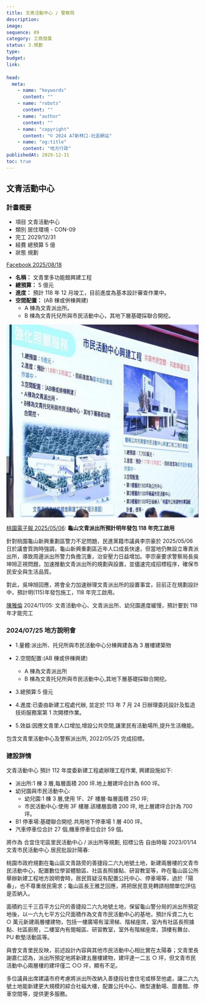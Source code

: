 ```yaml
---
title: 文青活動中心 / 警察局
description:
image:
sequence: 09
category: 工商發展
status: 3.規劃
type:
budget:
link:

head:
  meta:
    - name: "keywords"
      content: ""
    - name: "robots"
      content: ""
    - name: "author"
      content: ""
    - name: "copyright"
      content: "© 2024 A7新林口-社區網站"
    - name: "og:title"
      content: "地方行政"
publishedAt: 2029-12-31
toc: true
---
```


## 文青活動中心

### 計畫概要

- 項目 文青活動中心
- 類別 居住環境 - CON-09
- 完工 2029/12/31
- 經費 總預算 5 億
- 狀態 規劃

<a href="https://www.facebook.com/share/p/15mX5ryC9U/">Facebook 2025/08/18 </a>

- **名稱：** 文青里多功能館興建工程
- **總預算：** 5 億元
- **進度：** 預計 118 年 12 月竣工，目前進度為基本設計審查作業中。
- **空間配置：** (AB 棟或併棟興建)
  - A 棟為文青派出所。
  - B 棟為文青托兒所與市民活動中心，其地下層基礎採聯合開挖。

![c09-1.jpeg](/images/construction/c09-1.jpeg)

<a href="https://tyenews.com/2025/05/843016/?fbclid=IwY2xjawKGpcBleHRuA2FlbQIxMABicmlkETFrajQ3dExGVnhOdzMyV09JAR6OfdKK9SAltPXm-QAje0wdIQ00qaRes-0zad8AIMSHYZewV42tZHZVH7khHA_aem_nWRk27xhlSrZVBwWdt4T9w">桃園電子報 2025/05/06</a>:
**龜山文青派出所預計明年發包 118 年完工啟用**

針對桃園龜山新興重劃區警力不足問題，民進黨籍市議員李宗豪於 2025/05/06 日於議會質詢時強調，龜山新興重劃區近年人口成長快速，但當地仍無設立專責派出所，導致周邊派出所警力負擔沉重，治安壓力日益增加。李宗豪要求警察局長吳坤旭正視問題，加速推動文青派出所的規劃與設置，並儘速完成招標程序，確保市民安全與生活品質。

對此，吳坤旭回應，將會全力加速辦理文青派出所的設置事宜，目前正在規劃設計中，預計明(115)年發包施工，118 年完工啟用。

<a href="https://www.facebook.com/share/pamg4jkeLJCHaFVp/">陳雅倫</a> 2024/11/05:
文青活動中心、文青派出所、幼兒園進度緩慢，預計要到 118 年才能完工

### 2024/07/25 地方說明會

- 1.量體:派出所、托兒所與市民活動中心分棟興建各為 3 層樓建築物
- 2.空間配置:(AB 棟或併棟興建)

  - A 棟為文青派出所
  - B 棟為文青托兒所與市民活動中心,其地下層基礎採聯合開挖。

- 3.總預算:5 億元
- 4.進度:已委由新建工程處代辦, 並定於 113 年 7 月 24 日辦理委託設計及監造技術服務案第 1 次開標作業。
- 5.效益:因應文青里人口增加,增設公共空間,讓里民有活動場所,提升生活機能。

包含文青里活動中心及警察派出所, 2022/05/25 完成招標。

### 建設詳情

文青活動中心
預計 112 年度委新建工程處辦理工程作業, 興建設施如下:

- 派出所:1 棟 3 層,每層面積 200 坪.地上層建坪合計為 600 坪。
- 幼兒園與市民活動中心:
  - 幼兒園:1 棟 3 層,使用 1F、2F 樓層·每層面積 250 坪;
  - 市民活動中心:使用 3F 樓層.該樓層面積 200 坪, 地上層建坪合計為 700 坪。
- B1 停車場:基礎聯合開挖.共用地下停車場 1 層 400 坪。
- 汽車停車位合計 27 個,機車停車位合計 59 個。

將作為 合宜住宅區里民活動中心 / 派出所等規劃, 招標公告
自由時報 2023/01/14 文青市民活動中心 居民批設計陽春:

桃園市政府規劃在龜山區文青路旁的善捷段二六九地號土地，新建兩層樓的文青市民活動中心，配置數位學習體驗區、社區長照據點、研習教室等，昨在龜山區公所舉辦新建工程地方說明會時，居民質疑沒有配置公托中心、停車場等，過於「陽春」，也不尊重居民需求；龜山區長王雅芝回應，將把居民意見轉請相關單位評估是否納入。

面積約三千三百平方公尺的善捷段二六九地號土地，保留龜山警分局的派出所預定地後，以一六九七平方公尺面積作為文青市民活動中心的基地，預計斥資二九七 ○ 萬元新建兩層樓建物，包括一樓廣場有溜滑梯、階梯座席，室內有社區長照據點、社區廚房，二樓室內有閱報區、研習教室，室外有階梯座席，頂樓有舞台、PU 軟墊活動區等。

與會文青里民反映，前述設計內容與其他市民活動中心相比實在太陽春；文青里長謝嘉仁認為，派出所預定地將新建五層樓建物，建坪達一二五 ○ 坪，但文青市民活動中心兩層樓的建坪僅二 ○○ 坪，顯有不足。

多位議員出席建議市府考慮將派出所改納入善捷段社會住宅或移至他處，讓二六九號土地能新建更大規模的綜合社福大樓，配置公托中心、微型運動場、圖書館、停車空間等，提供更多服務。
